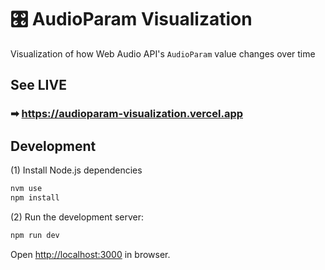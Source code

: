 # 🎛️ AudioParam Visualization

Visualization of how Web Audio API's `AudioParam` value changes over time

## See LIVE
### ➡ https://audioparam-visualization.vercel.app

## Development

(1) Install Node.js dependencies

```sh
nvm use
npm install
```

(2) Run the development server:

```bash
npm run dev
```

Open [http://localhost:3000](http://localhost:3000) in browser.
